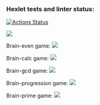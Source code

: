 ### Hexlet tests and linter status:
[![Actions Status](https://github.com/zhenya30000/fullstack-javascript-project-lvl1/workflows/hexlet-check/badge.svg)](https://github.com/zhenya30000/fullstack-javascript-project-lvl1/actions)

<a href="https://codeclimate.com/github/zhenya30000/fullstack-javascript-project-lvl1/maintainability"><img src="https://api.codeclimate.com/v1/badges/ce7d9dd7b236b13aeb93/maintainability" /></a>

Brain-even game:
<a href="https://asciinema.org/a/AxMYERUt5E2CiFitgF8ywy8mn" target="_blank"><img src="https://asciinema.org/a/AxMYERUt5E2CiFitgF8ywy8mn.svg" /></a>

Brain-calc game:
<a href="https://asciinema.org/a/CweXNxb2rX3kjkvpcwkF8ptVt" target="_blank"><img src="https://asciinema.org/a/CweXNxb2rX3kjkvpcwkF8ptVt.svg" /></a>

Brain-gcd game: 
<a href="https://asciinema.org/a/AoJaeC5QiNiz3XoXq5oQITWzK" target="_blank"><img src="https://asciinema.org/a/AoJaeC5QiNiz3XoXq5oQITWzK.svg" /></a>

Brain-progression game:
<a href="https://asciinema.org/a/c6dMhDkaua9o1wp3OCi4kqzaL" target="_blank"><img src="https://asciinema.org/a/c6dMhDkaua9o1wp3OCi4kqzaL.svg" /></a>

Brain-prime game:
<a href="https://asciinema.org/a/beNhWcxpnm32s242VgiJ7aJKK" target="_blank"><img src="https://asciinema.org/a/beNhWcxpnm32s242VgiJ7aJKK.svg" /></a>